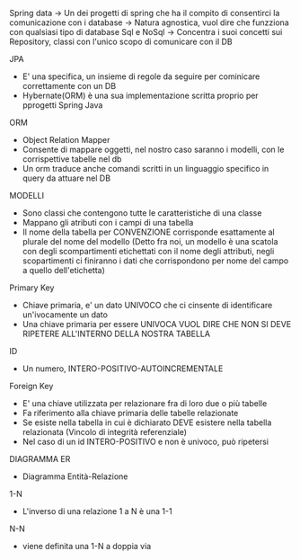 Spring data -> Un dei progetti di spring che ha il compito di consentirci la comunicazione con i database
            -> Natura agnostica, vuol dire che funzziona con qualsiasi tipo di database Sql e NoSql
            -> Concentra i suoi concetti sui Repository, classi con l'unico scopo di comunicare con il DB

JPA
- E' una specifica, un insieme di regole da seguire per cominicare correttamente con un DB
- Hybernate(ORM) è una sua implementazione scritta proprio per pprogetti Spring Java

ORM
- Object Relation Mapper
- Consente di mappare oggetti, nel nostro caso saranno i modelli, con le corrispettive tabelle nel db
- Un orm traduce anche comandi scritti in un linguaggio specifico in query da attuare nel DB

MODELLI
- Sono classi che contengono tutte le caratteristiche di una classe
- Mappano gli atributi con i campi di una tabella
- Il nome della tabella per CONVENZIONE corrisponde esattamente al plurale del nome del modello
(Detto fra noi, un modello è una scatola con degli scompartimenti etichettati con il nome degli attributi, negli scopartimenti ci finiranno i dati che corrispondono per nome del campo a quello dell'etichetta)

Primary Key
- Chiave primaria, e' un dato UNIVOCO che ci cinsente di identificare un'ivocamente un dato
- Una chiave primaria per essere UNIVOCA VUOL DIRE CHE NON SI DEVE RIPETERE ALL'INTERNO DELLA NOSTRA TABELLA

ID
- Un numero, INTERO-POSITIVO-AUTOINCREMENTALE

Foreign Key
- E' una chiave utilizzata per relazionare fra di loro due o più tabelle
- Fa riferimento alla chiave primaria delle tabelle relazionate
- Se esiste nella tabella in cui è dichiarato DEVE esistere nella tabella relazionata (Vincolo di integrità referenziale)
- Nel caso di un id INTERO-POSITIVO e non è univoco, può ripetersi

DIAGRAMMA ER
- Diagramma Entità-Relazione

1-N
- L'inverso di una relazione 1 a N è una 1-1

N-N
- viene definita una 1-N a doppia via